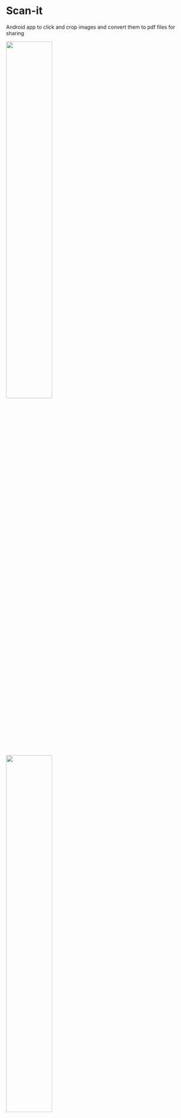# Scan-it
Android app to click and crop images and convert them to pdf files for sharing

<img src = "https://user-images.githubusercontent.com/53506835/87390542-ad4e2e80-c5c6-11ea-8351-068f19cc0659.jpg" width = "50%">

<img src = "https://user-images.githubusercontent.com/53506835/87390369-59dbe080-c5c6-11ea-968b-e648159051b1.jpg" width = "50%">


